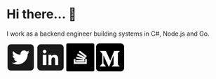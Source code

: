 # Hi there... 👋 
I work as a backend engineer building systems in C#, Node.js and Go.

![twitter](https://github.com/neville/neville/blob/master/assets/icon-twitter.png)
![linkedin](https://github.com/neville/neville/blob/master/assets/icon-linkedin.png)
![stackoverflow](https://github.com/neville/neville/blob/master/assets/icon-stackoverflow.png)
![medium](https://github.com/neville/neville/blob/master/assets/icon-medium.png)